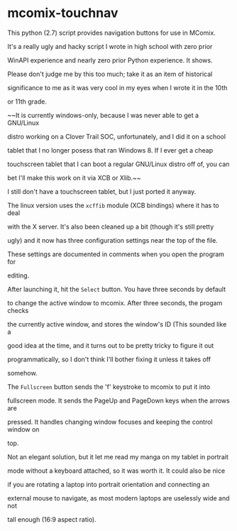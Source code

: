 # mcomix-touchnav
This python (2.7) script provides navigation buttons for use in MComix.

It's a really ugly and hacky script I wrote in high school with zero prior

WinAPI experience and nearly zero prior Python experience. It shows.

Please don't judge me by this too much; take it as an item of historical

significance to me as it was very cool in my eyes when I wrote it in the 10th

or 11th grade.


~~It is currently windows-only, because I was never able to get a GNU/Linux

distro working on a Clover Trail SOC, unfortunately, and I did it on a school

tablet that I no longer posess that ran Windows 8. If I ever get a cheap

touchscreen tablet that I can boot a regular GNU/Linux distro off of, you can

bet I'll make this work on it via XCB or Xlib.~~


I still don't have a touchscreen tablet, but I just ported it anyway.

The linux version uses the `xcffib` module (XCB bindings) where it has to deal

with the X server. It's also been cleaned up a bit (though it's still pretty

ugly) and it now has three configuration settings near the top of the file.

These settings are documented in comments when you open the program for

editing.


After launching it, hit the `Select` button. You have three seconds by default

to change the active window to mcomix. After three seconds, the progam checks

the currently active window, and stores the window's ID (This sounded like a

good idea at the time, and it turns out to be pretty tricky to figure it out

programmatically, so I don't think I'll bother fixing it unless it takes off

somehow.


The `Fullscreen` button sends the 'f' keystroke to mcomix to put it into

fullscreen mode. It sends the PageUp and PageDown keys when the arrows are

pressed. It handles changing window focuses and keeping the control window on

top.


Not an elegant solution, but it let me read my manga on my tablet in portrait

mode without a keyboard attached, so it was worth it. It could also be nice

if you are rotating a laptop into portrait orientation and connecting an

external mouse to navigate, as most modern laptops are uselessly wide and not

tall enough (16:9 aspect ratio).
